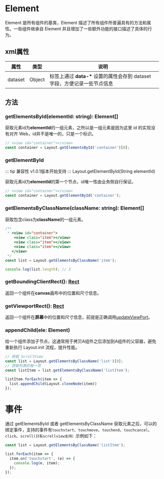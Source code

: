# Element

Element 是所有组件的基类，Element 描述了所有组件所普遍具有的方法和属性。一些组件继承自 Element 并且增加了一些额外功能的接口描述了具体的行为。

## xml属性

| 属性      | 类型   | 说明                                                                       |
| --------- | ------ | -------------------------------------------------------------------------- |
| dataset   | Object | 标签上通过 **data-\*** 设置的属性会存到 dataset 字段，方便记录一些节点信息 |

<!-- | layoutBox | Object | 组件在 canvas 渲染的位置和尺寸信息                                         | -->
<!-- 
### layoutBox
::: tip
坐标系原点为左上角，一般而言根节点的尺寸与渲染目标 canvas 的尺寸一致。
:::

| key       | 类型   | 说明                  |
| --------- | ------ | --------------------- |
| absoluteX | Number | 组件被渲染到 canvas 上坐标的 X 值 |
| absoluteY | Number | 组件被渲染到 canvas 上坐标的 Y 值 |
| width | Number | 组件宽度 |
| height | Number | 组件高度 |
| left | Number | 以父节点左上角为坐标系原点的 X 坐标值 |
| top | Number | 以父节点左上角为坐标系原点的 Y 坐标值 | -->


## 方法

### getElementsById(elementId: string): Element[]

获取元素id为**elementId**的一组元素，之所以是一组元素是因为这里 id 的实现没有对齐 Web，id并不是唯一的，只是一个标识。
```js
// <view id="container"></view>
const container = Layout.getElementsById('container')[0];
```

### getElementById
::: tip 兼容性
v1.0.1版本开始支持
:::
Layout.getElementById(String elementId)

获取元素id为**elementId**的第一个节点，id唯一性由业务侧自行保证。
```js
// <view id="container"></view>
const container = Layout.getElementById('container');
```


### getElementsByClassName(className: string): Element[]

获取包含class为**className**的一组元素。

```js
/**
 * <view id="container">
    <view class="item"></view>
    <view class="item"></view>
    <view class="item"></view>
   </view>
 */
const list = Layout.getElementsByClassName('item');

console.log(list.length); // 3
```

### getBoundingClientRect(): [Rect](./rect.md)
返回一个组件在**canvas**画布中的位置和尺寸信息。

### getViewportRect(): [Rect](./rect.md)
返回一个组件在**屏幕**中的位置和尺寸信息，前提是正确调用[updateViewPort](/api/api.html#updateviewport)。

### appendChild(ele: Element)
给一个组件添加子节点，这通常用于拷贝A组件之后添加到A组件的父容器，避免重新执行 Layout.init 流程，提升性能。
```js
// 获取 ScrollView
const list = Layout.getElementsByClassName('list')[0];
// 获取列表的每一项
const listItem = list.getElementsByClassName('listItem');

listItem.forEach(item => {
  list.appendChild(Layout.cloneNode(item))
});
```

# 事件
通过 getElementsById 或者 getElementsByClassName 获取元素之后，可以的绑定事件，支持的事件有`touchstart`、`touchmove`、`touchend`、`touchcancel`、`click`、`scroll(只有scrollview支持）`示例如下：
``` js
const list = Layout.getElementsByClassName('listItem');

list.forEach(item => {
  item.on('touchstart', (e) => {
    console.log(e, item);
  });
});
```